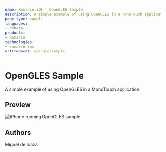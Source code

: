 ```yaml
---
name: Xamarin.iOS - OpenGLES Sample
description: A simple example of using OpenGLES in a MonoTouch application. Preview
page_type: sample
languages:
- csharp
products:
- xamarin
technologies:
- xamarin-ios
urlFragment: openglessample
---
```

# OpenGLES Sample

A simple example of using OpenGLES in a MonoTouch application.

## Preview

![iPhone running OpenGLES sample](http://farm7.static.flickr.com/6136/5999292719_90550e7ed6.jpg)

## Authors

Miguel de Icaza
